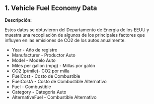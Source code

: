## 1. **Vehicle Fuel Economy Data**

**Descripción:**

Estos datos se obtuvieron del Departamento de Energia de los EEUU y muestra una recopilación de algunos de los principales factores que influyen en las emisiones de CO2 de los autos anualmente.

- Year - Año de registro
- Manufacturer - Productor Auto
- Model - Modelo Auto
- Miles per gallon (mpg) - Millas por galón
- CO2 (p/mile)- CO2 por milla
- FuelCost - Costo de Combustible   
- FuelCostA - Costo de Combustible Alternativo  
- Fuel - Combustible
- Category - Categoria Auto  
- AlternativeFuel - Combustible Alternativo